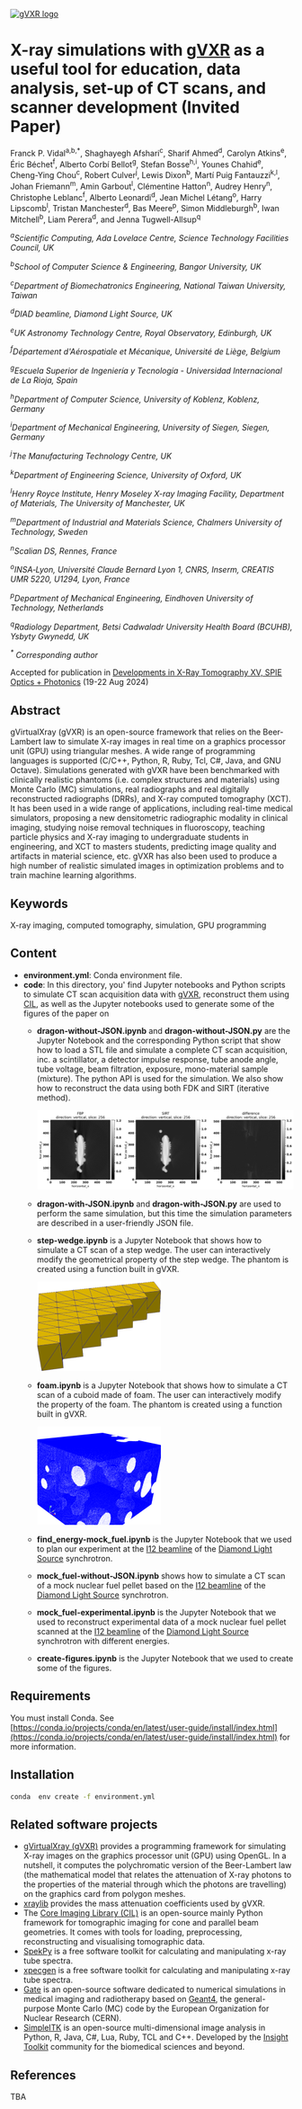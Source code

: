 [![gVXR logo](https://github.com/TomographicImaging/gVXR-SPIE2024/raw/main/img/gvxr_logo.png)](https://gvirtualxray.sourceforge.io/)

# X-ray simulations with [gVXR](https://gvirtualxray.sourceforge.io/) as a useful tool for education, data analysis, set-up of CT scans, and scanner development (Invited Paper)


Franck P. Vidal<sup>a,b,*</sup>,
Shaghayegh Afshari<sup>c</sup>,
Sharif Ahmed<sup>d</sup>,
Carolyn Atkins<sup>e</sup>,
&Eacute;ric B&eacute;chet<sup>f</sup>,
Alberto Corb&iacute; Bellot<sup>g</sup>,
Stefan Bosse<sup>h,i</sup>,
Younes Chahid<sup>e</sup>,
Cheng-Ying Chou<sup>c</sup>,
Robert Culver<sup>j</sup>,
Lewis Dixon<sup>b</sup>,
Mart&iacute; Puig Fantauzzi<sup>k,l</sup>,
Johan Friemann<sup>m</sup>,
Amin Garbout<sup>l</sup>,
Cl&eacute;mentine Hatton<sup>n</sup>,
Audrey Henry<sup>n</sup>,
Christophe Leblanc<sup>f</sup>,
Alberto Leonardi<sup>d</sup>,
Jean Michel L&eacute;tang<sup>o</sup>,
Harry Lipscomb<sup>l</sup>,
Tristan Manchester<sup>d</sup>,
Bas Meere<sup>p</sup>,
Simon Middleburgh<sup>b</sup>,
Iwan Mitchell<sup>b</sup>,
Liam Perera<sup>d</sup>, and 
Jenna Tugwell-Allsup<sup>q</sup>


<i><sup>a</sup>Scientific Computing, Ada Lovelace Centre, Science Technology Facilities Council, UK</i><br>

<i><sup>b</sup>School of Computer Science \& Engineering, Bangor University, UK</i><br>

<i><sup>c</sup>Department of Biomechatronics Engineering, National Taiwan University, Taiwan</i><br>

<i><sup>d</sup>DIAD beamline, Diamond Light Source, UK</i><br>

<i><sup>e</sup>UK Astronomy Technology Centre, Royal Observatory, Edinburgh, UK</i><br>

<i><sup>f</sup>D&eacute;partement d'A&eacute;rospatiale et M&eacute;canique, Universit&eacute; de Li&egrave;ge, Belgium</i><br>

<i><sup>g</sup>Escuela Superior de Ingenier&iacute;a y Tecnolog&iacute;a - Universidad Internacional de La Rioja, Spain</i><br>

<i><sup>h</sup>Department of Computer Science, University of Koblenz, Koblenz, Germany</i><br>

<i><sup>i</sup>Department of Mechanical Engineering, University of Siegen, Siegen, Germany</i><br>

<i><sup>j</sup>The Manufacturing Technology Centre, UK</i><br>

<i><sup>k</sup>Department of Engineering Science, University of Oxford, UK</i><br>

<i><sup>l</sup>Henry Royce Institute, Henry Moseley X-ray Imaging Facility, Department of Materials, The University of Manchester, UK</i><br>

<i><sup>m</sup>Department of Industrial and Materials Science, Chalmers University of Technology, Sweden</i><br>

<i><sup>n</sup>Scalian DS, Rennes, France </i><br>

<i><sup>o</sup>INSA‐Lyon, Université Claude Bernard Lyon 1, CNRS, Inserm, CREATIS UMR 5220, U1294, Lyon, France</i><br>

<i><sup>p</sup>Department of Mechanical Engineering, Eindhoven University of Technology, Netherlands</i><br>

<i><sup>q</sup>Radiology Department, Betsi Cadwaladr University Health Board (BCUHB), Ysbyty Gwynedd, UK</i><br>

<i><sup>*</sup> Corresponding author</i>

Accepted for publication in [Developments in X-Ray Tomography XV, SPIE Optics + Photonics](https://spie.org/OPO/conferencedetails/x-ray-tomography) (19-22 Aug 2024)

## Abstract

gVirtualXray (gVXR) is an open-source framework that relies on the Beer-Lambert law to simulate X-ray images in real time on a graphics processor unit (GPU) using triangular meshes. A wide range of programming languages is supported (C/C++, Python, R, Ruby, Tcl, C#, Java, and GNU Octave). Simulations generated with gVXR have been benchmarked with clinically realistic phantoms (i.e. complex structures and materials) using Monte Carlo (MC) simulations, real radiographs and real digitally reconstructed radiographs (DRRs), and X-ray computed tomography (XCT). It has been used in a wide range of applications, including real-time medical simulators, proposing a new densitometric radiographic modality in clinical imaging, studying noise removal techniques in fluoroscopy, teaching particle physics and X-ray imaging to undergraduate students in engineering, and XCT to masters students, predicting image quality and artifacts in material science, etc. gVXR has also been used to produce a high number of realistic simulated images in optimization problems and to train machine learning algorithms.

## Keywords

X-ray imaging, computed tomography, simulation, GPU programming

## Content

- **environment.yml**: Conda environment file.
- **code**: In this directory, you' find Jupyter notebooks and Python scripts to simulate CT scan acquisition data with [gVXR](https://gvirtualxray.sourceforge.io/), reconstruct them using [CIL](https://ccpi.ac.uk/cil/), as well as the Jupyter notebooks used to generate some of the figures of the paper on
    - **dragon-without-JSON.ipynb** and **dragon-without-JSON.py** are the Jupyter Notebook and the corresponding Python script that show how to load a STL file and simulate a complete CT scan acquisition, inc. a scintillator, a detector impulse response, tube anode angle, tube voltage, beam filtration, exposure, mono-material sample (mixture). The python API is used for the simulation. We also show how to reconstruct the data using both FDK and SIRT (iterative method).
        
        ![Image comparison of the FDK and SIRT reconstructions](results/dragon-comparison.png)

    - **dragon-with-JSON.ipynb** and **dragon-with-JSON.py** are used to perform the same simulation, but this time the simulation parameters are described in a user-friendly JSON file.

    - **step-wedge.ipynb** is a Jupyter Notebook that shows how to simulate a CT scan of a step wedge. The user can interactively modify the geometrical property of the step wedge. The phantom is created using a function built in gVXR.

        ![Step wedge model](results/step_wedge/wireframe.png)

    - **foam.ipynb** is a Jupyter Notebook that shows how to simulate a CT scan of a cuboid made of foam. The user can interactively modify the property of the foam. The phantom is created using a function built in gVXR.

        ![Foam model](results/foam/wireframe.png)

    - **find_energy-mock_fuel.ipynb** is the Jupyter Notebook that we used to plan our experiment at the [I12 beamline](https://www.diamond.ac.uk/Instruments/Imaging-and-Microscopy/I12.html) of the [Diamond Light Source](https://www.diamond.ac.uk/) synchrotron.

    - **mock_fuel-without-JSON.ipynb** shows how to simulate a CT scan of a mock nuclear fuel pellet based on the [I12 beamline](https://www.diamond.ac.uk/Instruments/Imaging-and-Microscopy/I12.html) of the [Diamond Light Source](https://www.diamond.ac.uk/) synchrotron.

    - **mock_fuel-experimental.ipynb** is the Jupyter Notebook that we used to reconstruct experimental data of a mock nuclear fuel pellet scanned at the [I12 beamline](https://www.diamond.ac.uk/Instruments/Imaging-and-Microscopy/I12.html) of the [Diamond Light Source](https://www.diamond.ac.uk/) synchrotron with different energies.

    - **create-figures.ipynb** is the Jupyter Notebook that we used to create some of the figures.

## Requirements

You must install Conda. See [https://conda.io/projects/conda/en/latest/user-guide/install/index.html](https://conda.io/projects/conda/en/latest/user-guide/install/index.html) for more information.


## Installation

```bash
conda  env create -f environment.yml
```

## Related software projects

- [gVirtualXray (gVXR)](http://gvirtualxray.sourceforge.io/) provides a programming framework for simulating X-ray images on the graphics processor unit (GPU) using OpenGL. In a nutshell, it computes the polychromatic version of the Beer-Lambert law (the mathematical model that relates the attenuation of X-ray photons to the properties of the material through which the photons are travelling) on the graphics card from polygon meshes.
- [xraylib](https://github.com/tschoonj/xraylib) provides the mass attenuation coefficients used by gVXR.
- The [Core Imaging Library (CIL)](https://ccpi.ac.uk/cil/) is an open-source mainly Python framework for tomographic imaging for cone and parallel beam geometries. It comes with tools for loading, preprocessing, reconstructing and visualising tomographic data.
- [SpekPy](https://bitbucket.org/spekpy/spekpy_release/wiki/Home) is a free software toolkit for calculating and manipulating x-ray tube spectra.
- [xpecgen](https://github.com/Dih5/xpecgen/) is a free software toolkit for calculating and manipulating x-ray tube spectra.
- [Gate](http://www.opengatecollaboration.org/) is an open-source software dedicated to numerical simulations in medical imaging and radiotherapy based on [Geant4](https://geant4.web.cern.ch/), the general-purpose Monte Carlo (MC) code by the European Organization for Nuclear Research (CERN).
- [SimpleITK](https://simpleitk.org/) is an open-source multi-dimensional image analysis in Python, R, Java, C#, Lua, Ruby, TCL and C++. Developed by the [Insight Toolkit](https://www.itk.org/) community for the biomedical sciences and beyond.

## References

TBA
